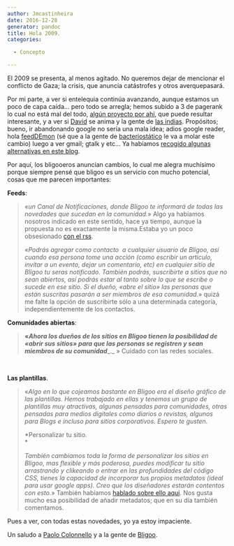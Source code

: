```yaml
---
author: Jmcastinheira
date: 2016-12-28
generator: pandoc
title: Hola 2009.
categories:

  - Concepto

---
```




El 2009 se presenta, al menos agitado. No queremos dejar de mencionar el
conflicto de Gaza; la crisis, que anuncia catástrofes y otros
averquepasará.

Por mi parte, a ver si entelequia continúa avanzando, aunque estamos un
poco de capa caída... pero todo se arregla; hemos subido a 3 de pagerank
lo cual no está mal del todo, [algún proyecto por
ahí](http://entelequia.bligoo.com/content/view/392719/Donde_esta_La_clave.html),
que puede resultar interesante, y a ver si
[David](http://www.deugarte.com/) se anima y la gente de [las
indias](http://www.lasindias.com/). Propósitos; bueno, ir abandonando
google no sería una mala idea; adios google reader, hola
[feedDEmon](http://blogandweb.com/software/feeddemon-un-excelente-lector-de-feeds-de-esritorio/)
(sé que a la gente de [bacteriostático](http://www.bacteriostatico.com)
le va a molar este cambio) luego a ver gmail; gtalk y etc... Ya habíamos
[recogido algunas alternativas en este
blog](http://entelequia.bligoo.com/tag/buscadores).

Por aquí, los bligooeros anuncian cambios, lo cual me alegra muchísimo
porque siempre pensé que bligoo es un servicio con mucho potencial,
cosas que me parecen importantes:

**Feeds**:

> «*un Canal de Notificaciones, donde Bligoo te informará de todas las
> novedades que sucedan en la comunidad.*» Algo ya habíamos nosotros
> indicado en este sentido, hace ya tiempo, aunque la propuesta no es
> exactamente la misma.Estaba yo un poco obsesionado [con el
> rss](http://entelequia.bligoo.com/content/view/138092/Propuestas_sobre_Bligoo.html).
>
> «*Podrás agregar como contacto  a cualquier usuario de Bligoo, así
> cuando esa persona tome una acción (como escribir un articulo, invitar
> a un evento, dejar un comentario, etc) en cualquier sitio de Bligoo tu
> seras notificado. También podrás, suscribirte a sitios que no sean
> abiertos, así podrás estar al tanto sobre lo que se escribe o sucede
> en ese sitio. Si el dueño, «abre el sitio» las personas que están
> suscritas pasarán a ser miembros de esa comunidad.*» quizá me falte la
> opción de suscribirte sólo a una determinada categoría,
> independientemente de los contactos.

**Comunidades abiertas**:

> **«*Ahora los dueños de los sitios en Bligoo tienen la posibilidad de
> «abrir sus sitios» para que las personas se registren y sean miembros
> de su comunidad***\_.\_ » Cuidado con las redes sociales.

 

**Las plantillas**.

> <div>
>
> «*Algo en lo que cojeamos bastante en Bligoo era el diseño gráfico de
> las plantillas. Hemos trabajado en ellas y tenemos un grupo de
> plantillas muy atractivas, algunas pensadas para comunidades, otras
> pensadas para medios digitales como diarios o revistas, algunos para
> Blogs e incluso para sitios corporativos. Espero te gusten.*
>
> 
>
> <div>
>
> *Personalizar tu sitio.\
> *
>
> 
>
> <div>
>
> *También cambiamos toda la forma de personalizar los sitios en Bligoo,
> mas flexible y más poderosa, puedes modificar tu sitio arrastrando y
> clikeando o entrar en las profundidades del código CSS, tienes la
> capacidad de incorporar tus propios metadatos (ideal para usar google
> apps). Creo que los diseñadores estarán contentos con esto.*» También
> habíamos [hablado sobre ello
> aqui](http://entelequia.bligoo.com/content/view/142283/Propuestas_bligoo_sobre_plantillas.html).
> Nos gusta mucho esa posibilidad de añadir metadatos; que en su día
> también comentamos.
>
> 

Pues a ver, con todas estas novedades, yo ya estoy impaciente.

Un saludo a [Paolo Colonnello](http://www.colonnello.org/) y a la gente
de [Bligoo](http://bligoo.com).
